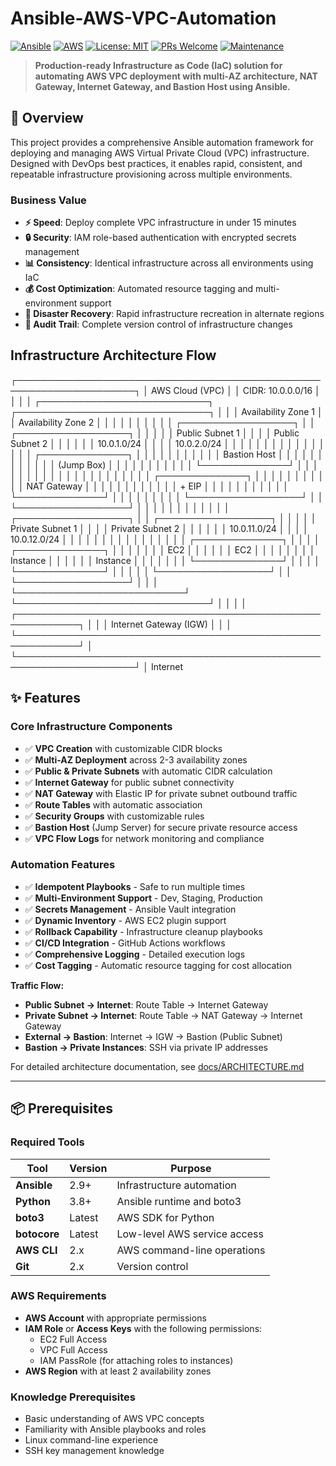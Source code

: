 # Ansible-AWS-VPC-Automation

[![Ansible](https://img.shields.io/badge/Ansible-2.9%2B-blue.svg)](https://www.ansible.com/)
[![AWS](https://img.shields.io/badge/AWS-VPC-orange.svg)](https://aws.amazon.com/vpc/)
[![License: MIT](https://img.shields.io/badge/License-MIT-yellow.svg)](https://opensource.org/licenses/MIT)
[![PRs Welcome](https://img.shields.io/badge/PRs-welcome-brightgreen.svg)](CONTRIBUTING.md)
[![Maintenance](https://img.shields.io/badge/Maintained%3F-yes-green.svg)](https://github.com/YOUR-USERNAME/ansible-aws-vpc-automation/graphs/commit-activity)

> **Production-ready Infrastructure as Code (IaC) solution for automating AWS VPC deployment with multi-AZ architecture, NAT Gateway, Internet Gateway, and Bastion Host using Ansible.**

## 🎯 Overview

This project provides a comprehensive Ansible automation framework for deploying and managing AWS Virtual Private Cloud (VPC) infrastructure. Designed with DevOps best practices, it enables rapid, consistent, and repeatable infrastructure provisioning across multiple environments.

### Business Value

- **⚡ Speed**: Deploy complete VPC infrastructure in under 15 minutes
- **🔒 Security**: IAM role-based authentication with encrypted secrets management
- **📊 Consistency**: Identical infrastructure across all environments using IaC
- **💰 Cost Optimization**: Automated resource tagging and multi-environment support
- **🔄 Disaster Recovery**: Rapid infrastructure recreation in alternate regions
- **📝 Audit Trail**: Complete version control of infrastructure changes

## Infrastructure Architecture Flow

┌─────────────────────────────────────────────────────────────────────┐
│                          AWS Cloud (VPC)                             │
│                         CIDR: 10.0.0.0/16                           │
│                                                                      │
│  ┌───────────────────────────┐  ┌───────────────────────────────┐ │
│  │   Availability Zone 1     │  │   Availability Zone 2         │ │
│  │                           │  │                               │ │
│  │  ┌──────────────────┐    │  │  ┌──────────────────┐        │ │
│  │  │ Public Subnet 1   │    │  │  │ Public Subnet 2   │        │ │
│  │  │ 10.0.1.0/24       │    │  │  │ 10.0.2.0/24       │        │ │
│  │  │                   │    │  │  │                   │        │ │
│  │  │ ┌──────────────┐ │    │  │  │                   │        │ │
│  │  │ │ Bastion Host │ │    │  │  │                   │        │ │
│  │  │ │  (Jump Box)  │ │    │  │  │                   │        │ │
│  │  │ └──────────────┘ │    │  │  │                   │        │ │
│  │  │        │          │    │  │  │                   │        │ │
│  │  │ ┌──────────────┐ │    │  │  │                   │        │ │
│  │  │ │ NAT Gateway  │ │    │  │  │                   │        │ │
│  │  │ │   + EIP      │ │    │  │  │                   │        │ │
│  │  │ └──────────────┘ │    │  │  │                   │        │ │
│  │  └──────────────────┘    │  │  └──────────────────┘        │ │
│  │           │               │  │           │                   │ │
│  │  ┌──────────────────┐    │  │  ┌──────────────────┐        │ │
│  │  │ Private Subnet 1  │    │  │  │ Private Subnet 2  │        │ │
│  │  │ 10.0.11.0/24      │    │  │  │ 10.0.12.0/24      │        │ │
│  │  │                   │    │  │  │                   │        │ │
│  │  │ ┌──────────────┐ │    │  │  │ ┌──────────────┐ │        │ │
│  │  │ │   EC2        │ │    │  │  │ │   EC2        │ │        │ │
│  │  │ │  Instance    │ │    │  │  │ │  Instance    │ │        │ │
│  │  │ └──────────────┘ │    │  │  │ └──────────────┘ │        │ │
│  │  └──────────────────┘    │  │  └──────────────────┘        │ │
│  └───────────────────────────┘  └───────────────────────────────┘ │
│                                                                      │
│  ┌────────────────────────────────────────────────────────────┐   │
│  │              Internet Gateway (IGW)                         │   │
│  └────────────────────────────────────────────────────────────┘   │
└─────────────────────────────────────────────────────────────────────┘
                                │
                           Internet


## ✨ Features

### Core Infrastructure Components

- ✅ **VPC Creation** with customizable CIDR blocks
- ✅ **Multi-AZ Deployment** across 2-3 availability zones
- ✅ **Public & Private Subnets** with automatic CIDR calculation
- ✅ **Internet Gateway** for public subnet connectivity
- ✅ **NAT Gateway** with Elastic IP for private subnet outbound traffic
- ✅ **Route Tables** with automatic association
- ✅ **Security Groups** with customizable rules
- ✅ **Bastion Host** (Jump Server) for secure private resource access
- ✅ **VPC Flow Logs** for network monitoring and compliance

### Automation Features

- ✅ **Idempotent Playbooks** - Safe to run multiple times
- ✅ **Multi-Environment Support** - Dev, Staging, Production
- ✅ **Secrets Management** - Ansible Vault integration
- ✅ **Dynamic Inventory** - AWS EC2 plugin support
- ✅ **Rollback Capability** - Infrastructure cleanup playbooks
- ✅ **CI/CD Integration** - GitHub Actions workflows
- ✅ **Comprehensive Logging** - Detailed execution logs
- ✅ **Cost Tagging** - Automatic resource tagging for cost allocation

  
**Traffic Flow:**
- **Public Subnet → Internet**: Route Table → Internet Gateway
- **Private Subnet → Internet**: Route Table → NAT Gateway → Internet Gateway
- **External → Bastion**: Internet → IGW → Bastion (Public Subnet)
- **Bastion → Private Instances**: SSH via private IP addresses

For detailed architecture documentation, see [docs/ARCHITECTURE.md](docs/ARCHITECTURE.md)

---

## 📦 Prerequisites

### Required Tools

| Tool | Version | Purpose |
|------|---------|---------|
| **Ansible** | 2.9+ | Infrastructure automation |
| **Python** | 3.8+ | Ansible runtime and boto3 |
| **boto3** | Latest | AWS SDK for Python |
| **botocore** | Latest | Low-level AWS service access |
| **AWS CLI** | 2.x | AWS command-line operations |
| **Git** | 2.x | Version control |

### AWS Requirements

- **AWS Account** with appropriate permissions
- **IAM Role** or **Access Keys** with the following permissions:
  - EC2 Full Access
  - VPC Full Access
  - IAM PassRole (for attaching roles to instances)
- **AWS Region** with at least 2 availability zones

### Knowledge Prerequisites

- Basic understanding of AWS VPC concepts
- Familiarity with Ansible playbooks and roles
- Linux command-line experience
- SSH key management knowledge



